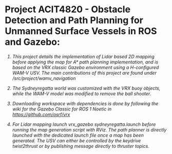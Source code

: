 <h1> Project ACIT4820 - Obstacle Detection and Path Planning for Unmanned Surface Vessels in ROS and Gazebo:<h6> 

1. This project details the implementation of Lidar based 2D mapping before applying the map for A* path planning implementation, and is based on the VRX classic Gazebo environment using a H-configured WAM-V USV. The main contributions of this project are found under /src/project/wamv_navigation

2. The Sydneyregatta world was customized with the VRX buoy objects, while the WAM-V model was modified to remove the ball shooter.

4. Downloading workspace with dependencies is done by following the wiki for the Gazebo Classic for ROS 1 Noetic in https://github.com/osrf/vrx

5. For Lidar mapping launch vrx_gazebo sydneyregatta.launch before running the map generation script with RViz. The path planner is directly launched with the dedicated launch file once a map has been generated. The USV can either be controlled by the keydrive twist2thrust or by publishing message directly to thruster topics. 
